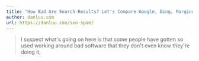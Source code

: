 ```yaml
---
title: "How Bad Are Search Results? Let's Compare Google, Bing, Marginalia, Kagi, Mwmbl, and ChatGPT"
author: danluu.com
url: https://danluu.com/seo-spam/
---
```


> I suspect what's going on here is that some people have gotten so used working around bad software that they don't even know they're doing it,



